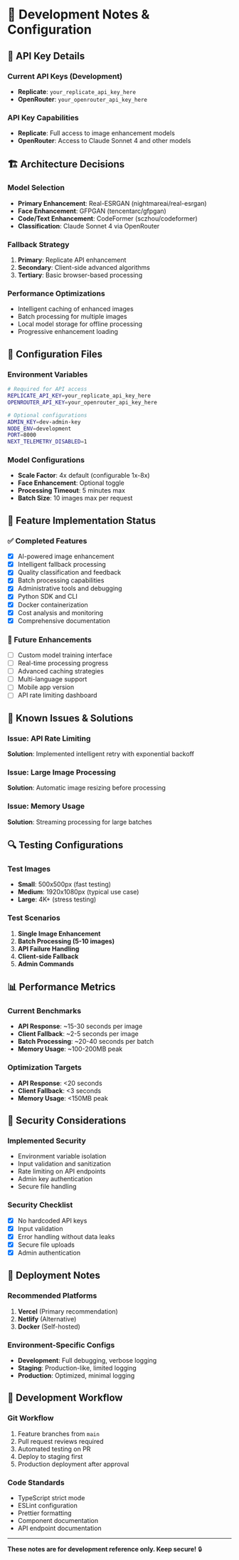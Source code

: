 # 🔧 Development Notes & Configuration

## 🔑 API Key Details

### Current API Keys (Development)
- **Replicate**: `your_replicate_api_key_here`
- **OpenRouter**: `your_openrouter_api_key_here`

### API Key Capabilities
- **Replicate**: Full access to image enhancement models
- **OpenRouter**: Access to Claude Sonnet 4 and other models

## 🏗️ Architecture Decisions

### Model Selection
- **Primary Enhancement**: Real-ESRGAN (nightmareai/real-esrgan)
- **Face Enhancement**: GFPGAN (tencentarc/gfpgan)
- **Code/Text Enhancement**: CodeFormer (sczhou/codeformer)
- **Classification**: Claude Sonnet 4 via OpenRouter

### Fallback Strategy
1. **Primary**: Replicate API enhancement
2. **Secondary**: Client-side advanced algorithms
3. **Tertiary**: Basic browser-based processing

### Performance Optimizations
- Intelligent caching of enhanced images
- Batch processing for multiple images
- Local model storage for offline processing
- Progressive enhancement loading

## 🔧 Configuration Files

### Environment Variables
```bash
# Required for API access
REPLICATE_API_KEY=your_replicate_api_key_here
OPENROUTER_API_KEY=your_openrouter_api_key_here

# Optional configurations
ADMIN_KEY=dev-admin-key
NODE_ENV=development
PORT=8000
NEXT_TELEMETRY_DISABLED=1
```

### Model Configurations
- **Scale Factor**: 4x default (configurable 1x-8x)
- **Face Enhancement**: Optional toggle
- **Processing Timeout**: 5 minutes max
- **Batch Size**: 10 images max per request

## 🎯 Feature Implementation Status

### ✅ Completed Features
- [x] AI-powered image enhancement
- [x] Intelligent fallback processing
- [x] Quality classification and feedback
- [x] Batch processing capabilities
- [x] Administrative tools and debugging
- [x] Python SDK and CLI
- [x] Docker containerization
- [x] Cost analysis and monitoring
- [x] Comprehensive documentation

### 🔄 Future Enhancements
- [ ] Custom model training interface
- [ ] Real-time processing progress
- [ ] Advanced caching strategies
- [ ] Multi-language support
- [ ] Mobile app version
- [ ] API rate limiting dashboard

## 🐛 Known Issues & Solutions

### Issue: API Rate Limiting
**Solution**: Implemented intelligent retry with exponential backoff

### Issue: Large Image Processing
**Solution**: Automatic image resizing before processing

### Issue: Memory Usage
**Solution**: Streaming processing for large batches

## 🔍 Testing Configurations

### Test Images
- **Small**: 500x500px (fast testing)
- **Medium**: 1920x1080px (typical use case)
- **Large**: 4K+ (stress testing)

### Test Scenarios
1. **Single Image Enhancement**
2. **Batch Processing (5-10 images)**
3. **API Failure Handling**
4. **Client-side Fallback**
5. **Admin Commands**

## 📊 Performance Metrics

### Current Benchmarks
- **API Response**: ~15-30 seconds per image
- **Client Fallback**: ~2-5 seconds per image
- **Batch Processing**: ~20-40 seconds per batch
- **Memory Usage**: ~100-200MB peak

### Optimization Targets
- **API Response**: <20 seconds
- **Client Fallback**: <3 seconds
- **Memory Usage**: <150MB peak

## 🔐 Security Considerations

### Implemented Security
- Environment variable isolation
- Input validation and sanitization
- Rate limiting on API endpoints
- Admin key authentication
- Secure file handling

### Security Checklist
- [x] No hardcoded API keys
- [x] Input validation
- [x] Error handling without data leaks
- [x] Secure file uploads
- [x] Admin authentication

## 🚀 Deployment Notes

### Recommended Platforms
1. **Vercel** (Primary recommendation)
2. **Netlify** (Alternative)
3. **Docker** (Self-hosted)

### Environment-Specific Configs
- **Development**: Full debugging, verbose logging
- **Staging**: Production-like, limited logging
- **Production**: Optimized, minimal logging

## 📝 Development Workflow

### Git Workflow
1. Feature branches from `main`
2. Pull request reviews required
3. Automated testing on PR
4. Deploy to staging first
5. Production deployment after approval

### Code Standards
- TypeScript strict mode
- ESLint configuration
- Prettier formatting
- Component documentation
- API endpoint documentation

---

**These notes are for development reference only. Keep secure!** 🔒
